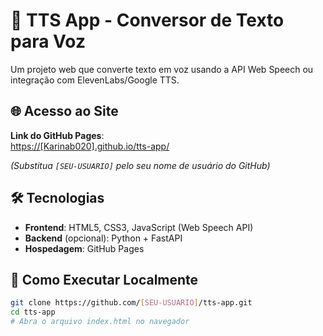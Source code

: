 # 🎤 TTS App - Conversor de Texto para Voz  

Um projeto web que converte texto em voz usando a API Web Speech ou integração com ElevenLabs/Google TTS.  

## 🌐 Acesso ao Site  
**Link do GitHub Pages**:  
[https://[Karinab020].github.io/tts-app/](https://[Karinab020].github.io/tts-app/)  

*(Substitua `[SEU-USUARIO]` pelo seu nome de usuário do GitHub)*  

## 🛠️ Tecnologias  
- **Frontend**: HTML5, CSS3, JavaScript (Web Speech API)  
- **Backend** (opcional): Python + FastAPI  
- **Hospedagem**: GitHub Pages  

## 🚀 Como Executar Localmente  
```bash
git clone https://github.com/[SEU-USUARIO]/tts-app.git
cd tts-app
# Abra o arquivo index.html no navegador
